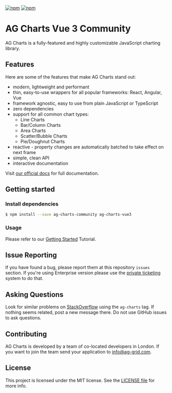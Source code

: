 [![npm](https://img.shields.io/npm/dm/ag-charts-vue3.svg)](https://www.npmjs.com/package/ag-charts-vue3)
[![npm](https://img.shields.io/npm/dt/ag-charts-vue3.svg)](https://www.npmjs.com/package/ag-charts-vue3)

# AG Charts Vue 3 Community

AG Charts is a fully-featured and highly customizable JavaScript charting library.

## Features

Here are some of the features that make AG Charts stand out:

* modern, lightweight and performant
* thin, easy-to-use wrappers for all popular frameworks: React, Angular, Vue
* framework agnostic, easy to use from plain JavaScript or TypeScript
* zero dependencies
* support for all common chart types:
    * Line Charts
    * Bar/Column Charts
    * Area Charts
    * Scatter/Bubble Charts
    * Pie/Doughnut Charts
* reactive - property changes are automatically batched to take effect on next frame
* simple, clean API
* interactive documentation

Visit [our official docs](https://www.ag-grid.com/vue-charts/overview/?utm_source=ag-charts-readme&utm_medium=repository&utm_campaign=github) for full documentation.

## Getting started

### Install dependencies

```sh
$ npm install --save ag-charts-community ag-charts-vue3
```

### Usage

Please refer to our [Getting Started](https://www.ag-grid.com/vue-charts/getting-started/) Tutorial.

## Issue Reporting

If you have found a bug, please report them at this repository `issues` section. If you're using Enterprise version please use the [private ticketing](https://ag-grid.zendesk.com/) system to do that.

## Asking Questions

Look for similar problems on [StackOverflow](https://stackoverflow.com/questions/tagged/ag-charts) using the `ag-charts` tag. If nothing seems related, post a new message there. Do not use GitHub issues to ask questions.

## Contributing

AG Charts is developed by a team of co-located developers in London. If you want to join the team send your application to info@ag-grid.com.

## License

This project is licensed under the MIT license. See the [LICENSE file](./LICENSE.txt) for more info.
